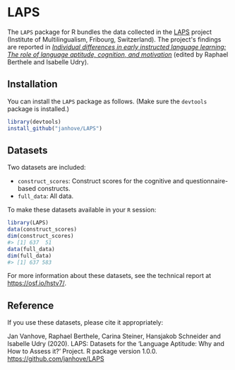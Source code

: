 
<!-- README.md is generated from README.Rmd. Please edit that file -->

# LAPS

The `LAPS` package for R bundles the data
collected in the
[LAPS](https://centre-plurilinguisme.ch/en/research/language-aptitude-why-and-how-assess-it) project
(Institute of Multilingualism, Fribourg, Switzerland).
The project's findings are reported in [_Individual differences in early instructed language learning: The role of language aptitude, cognition, and motivation_](https://doi.org/10.5281/zenodo.5378471) (edited by Raphael Berthele and Isabelle Udry).


## Installation

You can install the `LAPS` package as follows. (Make sure the `devtools`
package is installed.)

``` r
library(devtools)
install_github("janhove/LAPS")
```

## Datasets

Two datasets are included:

  - `construct_scores`: Construct scores for the cognitive and
    questionnaire-based constructs.
  - `full_data`: All data.

To make these datasets available in your `R` session:

``` r
library(LAPS)
data(construct_scores)
dim(construct_scores)
#> [1] 637  51
data(full_data)
dim(full_data)
#> [1] 637 583
```

For more information about these datasets, see the technical report at
<https://osf.io/hstv7/>.

## Reference

If you use these datasets, please cite it appropriately:

Jan Vanhove, Raphael Berthele, Carina Steiner, Hansjakob Schneider and
Isabelle Udry (2020). LAPS: Datasets for the ‘Language Aptitude: Why and
How to Assess it?’ Project. R package version 1.0.0.
<https://github.com/janhove/LAPS>
